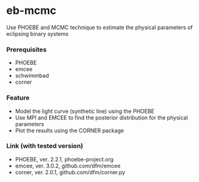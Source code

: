 # eb-mcmc
Use PHOEBE and MCMC technique to estimate the physical parameters of eclipsing binary systems

### Prerequisites
* PHOEBE
* emcee
* schwimmbad
* corner

### Feature
- Model the light curve (synthetic line) using the PHOEBE
- Use MPI and EMCEE to find the posterior distribution for the physical parameters
- Plot the results using the CORNER package

### Link (with tested version)
* PHOEBE, ver. 2.2.1, phoebe-project.org
* emcee, ver. 3.0.2,  github.com/dfm/emcee
* corner, ver. 2.0.1, github.com/dfm/corner.py

